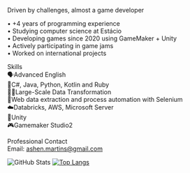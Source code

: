 Driven by challenges, almost a game developer

• +4 years of programming experience  
• Studying computer science at Estácio  
• Developing games since 2020 using GameMaker + Unity  
• Actively participating in game jams  
• Worked on international projects  

Skills   
🗣️Advanced English  
🥶C#, Java, Python, Kotlin and Ruby   
😶‍🌫️Large-Scale Data Transformation  
🐉Web data extraction and process automation with Selenium  
☁️Databricks, AWS, Microsoft Server  
🧊Unity   
🎮Gamemaker Studio2  

Professional Contact  
Email: ashen.martins@gmail.com  

![GitHub Stats](https://github-readme-stats.vercel.app/api?username=ashcrysis&theme=tokyonight)
[![Top Langs](https://github-readme-stats.vercel.app/api/top-langs/?username=ashcrysis&layout=compact&theme=tokyonight)](https://github.com/anuraghazra/github-readme-stats)
